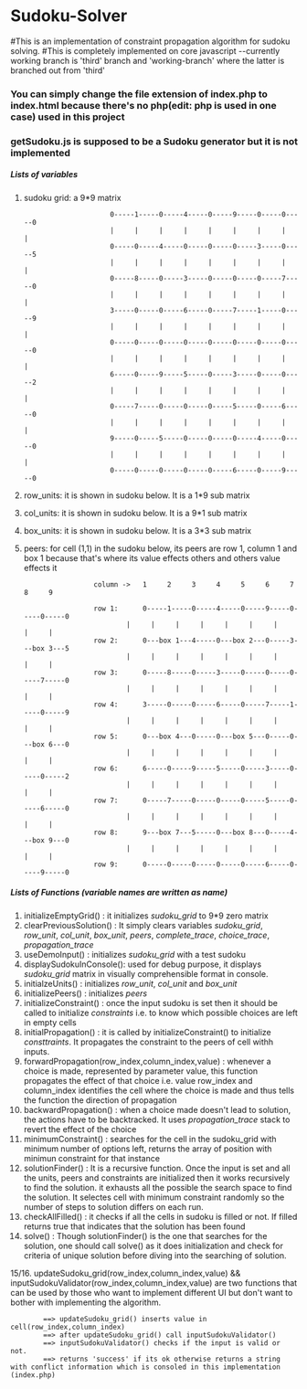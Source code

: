 # Sudoku-Solver
#This is an implementation of constraint propagation algorithm for sudoku solving.
#This is completely implemented on core javascript
--currently working branch is 'third' branch and 'working-branch' where the latter is branched out from 'third'

### You can simply change the file extension of index.php to index.html because there's no php(edit: php is used in one case) used in this project
### getSudoku.js is supposed to be a Sudoku generator but it is not implemented

##### Lists of variables
1. sudoku grid: a 9*9 matrix

							0-----1-----0-----4-----0-----9-----0-----0-----0
							|     |     |     |     |     |     |     |     |
							0-----0-----4-----0-----0-----0-----3-----0-----5
							|     |     |     |     |     |     |     |     |
							0-----8-----0-----3-----0-----0-----0-----7-----0
							|     |     |     |     |     |     |     |     |
							3-----0-----0-----6-----0-----7-----1-----0-----9
							|     |     |     |     |     |     |     |     |
							0-----0-----0-----0-----0-----0-----0-----0-----0
							|     |     |     |     |     |     |     |     |
							6-----0-----9-----5-----0-----3-----0-----0-----2
							|     |     |     |     |     |     |     |     |
							0-----7-----0-----0-----0-----5-----0-----6-----0
							|     |     |     |     |     |     |     |     |
							9-----0-----5-----0-----0-----0-----4-----0-----0
							|     |     |     |     |     |     |     |     |
							0-----0-----0-----0-----0-----6-----0-----9-----0

2. row_units: it is shown in sudoku below. It is a 1*9 sub matrix 
3. col_units: it is shown in sudoku below. It is a 9*1 sub matrix
4. box_units: it is shown in sudoku below. It is a 3*3 sub matrix

3. peers: for cell (1,1) in the sudoku below, its peers are row 1, column 1 and box 1 because that's where its value effects others and others value effects it


						column ->   1	  2     3     4		5     6     7     8     9	 

						row 1:		0-----1-----0-----4-----0-----9-----0-----0-----0
								|     |     |     |     |     |     |     |     |
						row 2:		0---box 1---4-----0---box 2---0-----3---box 3---5
								|     |     |     |     |     |     |     |     |
						row 3:		0-----8-----0-----3-----0-----0-----0-----7-----0
								|     |     |     |     |     |     |     |     |
						row 4:		3-----0-----0-----6-----0-----7-----1-----0-----9
								|     |     |     |     |     |     |     |     |
						row 5:		0---box 4---0-----0---box 5---0-----0---box 6---0
								|     |     |     |     |     |     |     |     |
						row 6:		6-----0-----9-----5-----0-----3-----0-----0-----2
								|     |     |     |     |     |     |     |     |
						row 7:		0-----7-----0-----0-----0-----5-----0-----6-----0
								|     |     |     |     |     |     |     |     |
						row 8:		9---box 7---5-----0---box 8---0-----4---box 9---0
								|     |     |     |     |     |     |     |     |
						row 9:		0-----0-----0-----0-----0-----6-----0-----9-----0


##### Lists of Functions   (variable names are written as _name_)
 1.	initializeEmptyGrid() : it initializes _sudoku_grid_ to 9*9 zero matrix
 2. clearPreviousSolution() : It simply clears variables _sudoku_grid_, _row_unit_, _col_unit_, _box_unit_, _peers_, _complete_trace_, _choice_trace_, _propagation_trace_
 3. useDemoInput() : initializes _sudoku_grid_ with a test sudoku
 4. displaySudokuInConsole(): used for debug purpose, it displays _sudoku_grid_ matrix in visually comprehensible format in console.
 5. initialzeUnits() : initializes _row_unit_, _col_unit_ and _box_unit_
 6. initializePeers() : initializes _peers_
 7. initializeConstraint() : once the input sudoku is set then it should be called to initialize _constraints_ i.e. to know which possible choices are left in empty cells
 8. initialPropagation() : it is called by initializeConstraint() to initialize _consttraints_. It propagates the constraint to the peers of cell withh inputs.
 9. forwardPropagation(row_index,column_index,value) : whenever a choice is made, represented by parameter value, this function propagates the effect of that choice i.e. value
				row_index and column_index identifies the cell where the choice is made and thus tells the function the direction of propagation
 10. backwardPropagation() : when a choice made doesn't lead to solution, the actions have to be backtracked. It uses _propagation_trace_ stack to revert the effect of the choice
 11. minimumConstraint() : searches for the cell in the sudoku_grid with minimum number of options left, returns the array of position with minimun constraint for that instance
 12. solutionFinder() : It is a recursive function. Once the input is set and all the units, peers and constraints are initialized then it works recursively to find the solution.
				it exhausts all the possible the search space to find the solution. 
				It selectes cell with minimum constraint randomly so the number of steps to solution differs on each run.
 13. checkAllFilled() : it checks if all the cells in sudoku is filled or not. If filled returns true that indicates that the solution has been found
 14. solve() : Though solutionFinder() is the one that searches for the solution, one should call solve() as it does initialization and  check for criteria of unique solution
				before diving into the searching of solution.

 15/16. updateSudoku_grid(row_index,column_index,value) && inputSudokuValidator(row_index,column_index,value) are two functions that can be used by those who want to
			implement different UI but don't want to bother with implementing the algorithm.

			==> updateSudoku_grid() inserts value in cell(row_index,column_index)
			==> after updateSudoku_grid() call inputSudokuValidator()
			==> inputSudokuValidator() checks if the input is valid or not. 
			==> returns 'success' if its ok otherwise returns a string with conflict information which is consoled in this implementation (index.php)
